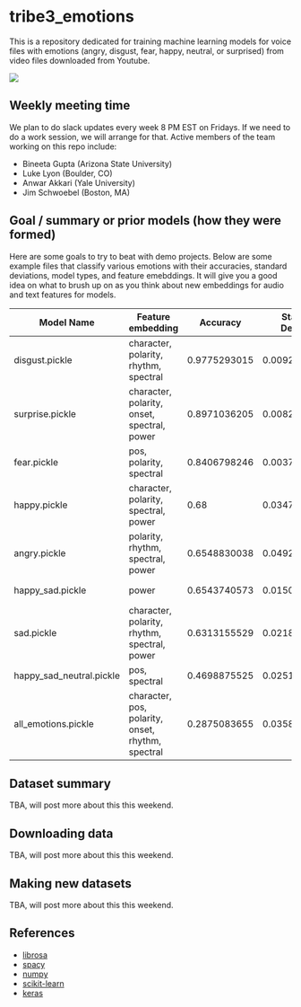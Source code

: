 # tribe3_emotions

This is a repository dedicated for training machine learning models for voice files with emotions (angry, disgust, fear, happy, neutral, or surprised) from video files downloaded from Youtube.

![](https://media.giphy.com/media/3o6nUNpJn4VznakjKM/giphy.gif)

## Weekly meeting time 

We plan to do slack updates every week 8 PM EST on Fridays. If we need to do a work session, we will arrange for that. Active members of the team working on this repo include:

* Bineeta Gupta (Arizona State University) 
* Luke Lyon (Boulder, CO)
* Anwar Akkari (Yale University) 
* Jim Schwoebel (Boston, MA) 

## Goal / summary or prior models (how they were formed)  

Here are some goals to try to beat with demo projects. Below are some example files that classify various emotions with their accuracies, standard deviations, model types, and feature emebddings. It will give you a good idea on what to brush up on as you think about new embeddings for audio and text features for models. 

| Model Name	| Feature embedding | Accuracy	| Standard Deviation	| Modeltype| 
| ------------- | ------------- | ------------- | ------------- |------------- |
| disgust.pickle |	character, polarity, rhythm, spectral| 0.9775293015 |	0.009225004885	| random forest|
| surprise.pickle | character, polarity, onset, spectral, power |	0.8971036205 |	0.008219397678	| knn | 
| fear.pickle	| pos, polarity, spectral | 0.8406798246	| 0.003728070175	| knn |
| happy.pickle	| character, polarity, spectral, power | 0.68	| 0.03479685397	| hard voting |
| angry.pickle |	polarity, rhythm, spectral, power| 0.6548830038 |	0.04924646135	| gradient boosting |
| happy_sad.pickle	| power | 0.6543740573 |	0.01507843069 |	logistic regression |
| sad.pickle | character, polarity, rhythm, spectral, power |	0.6313155529	| 0.02186253158	| hard voting |
| happy_sad_neutral.pickle	| pos, spectral | 0.4698875525	| 0.02512849173	| logistic regression |
| all_emotions.pickle | character, pos, polarity, onset, rhythm, spectral |	0.2875083655	| 0.0358943377 |	knn | 

## Dataset summary 

TBA, will post more about this this weekend. 

## Downloading data

TBA, will post more about this this weekend. 

## Making new datasets 

TBA, will post more about this this weekend. 

## References 
* [librosa](https://github.com/librosa/librosa)
* [spacy](https://spacy.io/)
* [numpy](http://www.numpy.org/)
* [scikit-learn](http://scikit-learn.org/stable/index.html)
* [keras](https://keras.io/)
